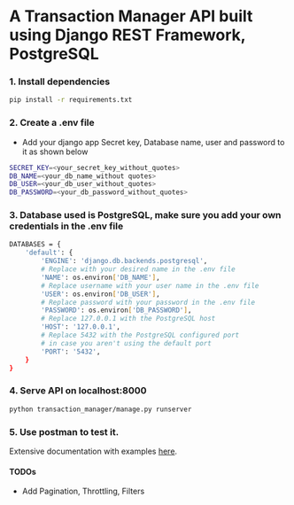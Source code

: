 # A Transaction Manager API built using Django REST Framework, PostgreSQL

### 1. Install dependencies
```sh
pip install -r requirements.txt
```

### 2. Create a .env file
- Add your django app Secret key, Database name, user and password to it as shown below
```sh
SECRET_KEY=<your_secret_key_without_quotes>
DB_NAME=<your_db_name_without quotes>
DB_USER=<your_db_user_without_quotes>
DB_PASSWORD=<your_db_password_without_quotes>
```

### 3. Database used is PostgreSQL, make sure you add your own credentials in the .env file
```sh
DATABASES = {
    'default': {
        'ENGINE': 'django.db.backends.postgresql',
        # Replace with your desired name in the .env file
        'NAME': os.environ['DB_NAME'],
        # Replace username with your user name in the .env file
        'USER': os.environ['DB_USER'],
        # Replace password with your password in the .env file
        'PASSWORD': os.environ['DB_PASSWORD'],
        # Replace 127.0.0.1 with the PostgreSQL host
        'HOST': '127.0.0.1',
        # Replace 5432 with the PostgreSQL configured port
        # in case you aren't using the default port
        'PORT': '5432',
    }
}
```

### 4. Serve API on localhost:8000
```sh
python transaction_manager/manage.py runserver
```

### 5. Use postman to test it.

Extensive documentation with examples [here]().

#### TODOs
- Add Pagination, Throttling, Filters
